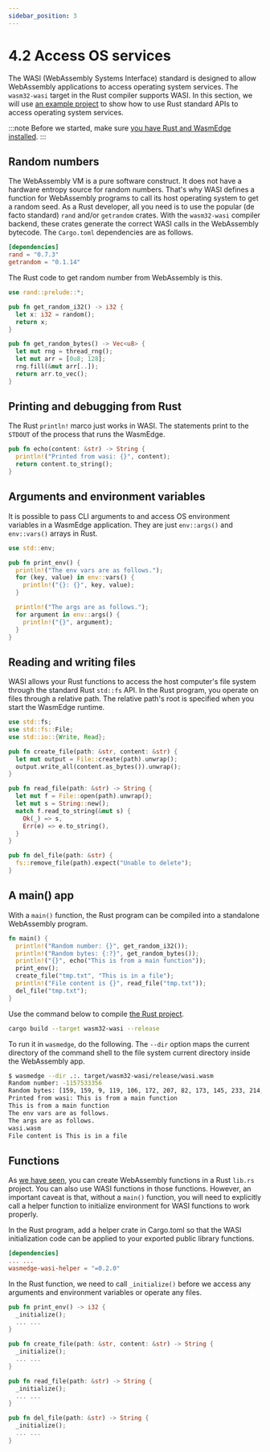 ```yaml
---
sidebar_position: 3
---
```


# 4.2 Access OS services

The WASI (WebAssembly Systems Interface) standard is designed to allow WebAssembly applications to access operating system services.
The `wasm32-wasi` target in the Rust compiler supports WASI.
In this section, we will use [an example project](https://github.com/second-state/rust-examples/tree/main/wasi) to show how to use Rust standard APIs to access operating system services.

:::note
Before we started, make sure [you have Rust and WasmEdge installed](setup).
:::


## Random numbers

The WebAssembly VM is a pure software construct. It does not have a hardware entropy source for random numbers. That's why WASI defines a function for WebAssembly programs to call its host operating system to get a random seed. As a Rust developer, all you need is to use the popular (de facto standard) `rand` and/or `getrandom` crates. With the `wasm32-wasi` compiler backend, these crates generate the correct WASI calls in the WebAssembly bytecode. The `Cargo.toml` dependencies are as follows.

```toml
[dependencies]
rand = "0.7.3"
getrandom = "0.1.14"
```

The Rust code to get random number from WebAssembly is this.

```rust
use rand::prelude::*;

pub fn get_random_i32() -> i32 {
  let x: i32 = random();
  return x;
}

pub fn get_random_bytes() -> Vec<u8> {
  let mut rng = thread_rng();
  let mut arr = [0u8; 128];
  rng.fill(&mut arr[..]);
  return arr.to_vec();
}
```

## Printing and debugging from Rust

The Rust `println!` marco just works in WASI. The statements print to the `STDOUT` of the process that runs the WasmEdge.

```rust
pub fn echo(content: &str) -> String {
  println!("Printed from wasi: {}", content);
  return content.to_string();
}
```

## Arguments and environment variables

It is possible to pass CLI arguments to and access OS environment variables in a WasmEdge application.
They are just `env::args()` and `env::vars()` arrays in Rust.

```rust
use std::env;

pub fn print_env() {
  println!("The env vars are as follows.");
  for (key, value) in env::vars() {
    println!("{}: {}", key, value);
  }

  println!("The args are as follows.");
  for argument in env::args() {
    println!("{}", argument);
  }
}
```

## Reading and writing files

WASI allows your Rust functions to access the host computer's file system through the standard Rust `std::fs` API.
In the Rust program, you operate on files through a relative path. The relative path's root is specified when you start the WasmEdge runtime.

```rust
use std::fs;
use std::fs::File;
use std::io::{Write, Read};

pub fn create_file(path: &str, content: &str) {
  let mut output = File::create(path).unwrap();
  output.write_all(content.as_bytes()).unwrap();
}

pub fn read_file(path: &str) -> String {
  let mut f = File::open(path).unwrap();
  let mut s = String::new();
  match f.read_to_string(&mut s) {
    Ok(_) => s,
    Err(e) => e.to_string(),
  }
}

pub fn del_file(path: &str) {
  fs::remove_file(path).expect("Unable to delete");
}
```

## A main() app

With a `main()` function, the Rust program can be compiled into a standalone WebAssembly program.

```rust
fn main() {
  println!("Random number: {}", get_random_i32());
  println!("Random bytes: {:?}", get_random_bytes());
  println!("{}", echo("This is from a main function"));
  print_env();
  create_file("tmp.txt", "This is in a file");
  println!("File content is {}", read_file("tmp.txt"));
  del_file("tmp.txt");
}
```

Use the command below to compile [the Rust project](https://github.com/second-state/rust-examples/blob/main/wasi/).

```bash
cargo build --target wasm32-wasi --release
```

To run it in `wasmedge`, do the following. The `--dir` option maps the current directory of the command shell to the file system current directory inside the WebAssembly app.

```bash
$ wasmedge --dir .:. target/wasm32-wasi/release/wasi.wasm 
Random number: -1157533356
Random bytes: [159, 159, 9, 119, 106, 172, 207, 82, 173, 145, 233, 214, 104, 35, 23, 53, 155, 12, 102, 231, 117, 67, 192, 215, 207, 202, 128, 198, 213, 41, 235, 57, 89, 223, 138, 70, 185, 137, 74, 162, 42, 20, 226, 177, 114, 170, 172, 39, 149, 99, 122, 68, 115, 205, 155, 202, 4, 48, 178, 224, 124, 42, 24, 56, 215, 90, 203, 150, 106, 128, 127, 201, 177, 187, 20, 195, 172, 56, 72, 28, 53, 163, 59, 36, 129, 160, 69, 203, 196, 72, 113, 61, 46, 249, 81, 134, 94, 134, 159, 51, 233, 247, 253, 116, 202, 210, 100, 75, 74, 95, 197, 44, 81, 87, 89, 115, 20, 226, 143, 139, 50, 60, 196, 59, 206, 105, 161, 226]
Printed from wasi: This is from a main function
This is from a main function
The env vars are as follows.
The args are as follows.
wasi.wasm
File content is This is in a file
```

## Functions

As [we have seen](hello_world#a-simple-function), you can create WebAssembly functions in a Rust `lib.rs` project. You can also use WASI functions in those functions.
However, an important caveat is that, without a `main()` function, you will need to explicitly call a helper function to initialize environment for WASI functions to work properly.

In the Rust program, add a helper crate in Cargo.toml so that the WASI initialization code can be applied to your exported public library functions.

```toml
[dependencies]
... ...
wasmedge-wasi-helper = "=0.2.0"
```

In the Rust function, we need to call `_initialize()` before we access any arguments and environment variables or operate any files.

```rust
pub fn print_env() -> i32 {
  _initialize();
  ... ...
}

pub fn create_file(path: &str, content: &str) -> String {
  _initialize();
  ... ...
}

pub fn read_file(path: &str) -> String {
  _initialize();
  ... ...
}

pub fn del_file(path: &str) -> String {
  _initialize();
  ... ...
}
```

